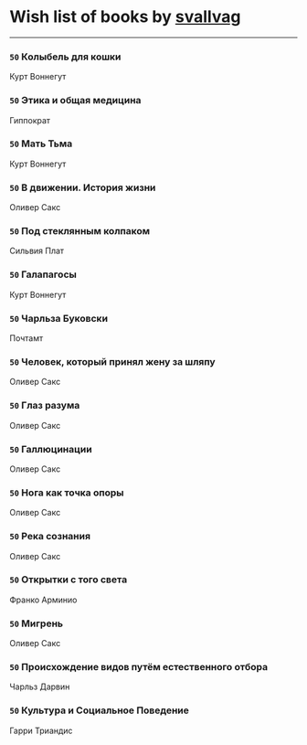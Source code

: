 # Wish list of books by [svallvag](http://vk.com/id553243325)
---

### `50` Колыбель для кошки
Курт Воннегут

### `50` Этика и общая медицина
Гиппократ

### `50` Мать Тьма
Курт Воннегут

### `50` В движении. История жизни
Оливер Сакс

### `50` Под стеклянным колпаком
Сильвия Плат

### `50` Галапагосы
Курт Воннегут

### `50` Чарльза Буковски
Почтамт

### `50` Человек, который принял жену за шляпу
Оливер Сакс

### `50` Глаз разума
Оливер Сакс

### `50` Галлюцинации
Оливер Сакс

### `50` Нога как точка опоры
Оливер Сакс

### `50` Река сознания
Оливер Сакс

### `50` Открытки с того света
Франко Арминио

### `50` Мигрень
Оливер Сакс

### `50` Происхождение видов путём естественного отбора
Чарльз Дарвин

### `50` Культура и Социальное Поведение
Гарри Триандис

